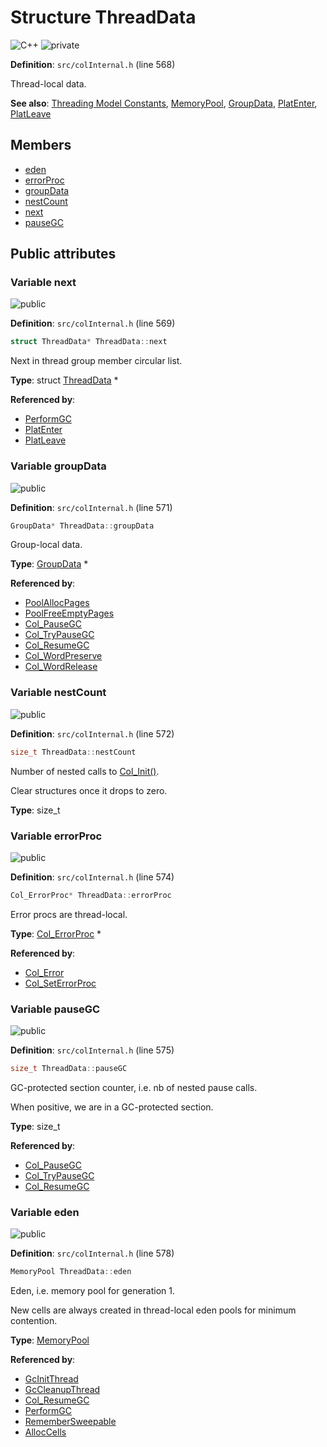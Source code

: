 <a id="struct_thread_data"></a>
# Structure ThreadData

![][C++]
![][private]

**Definition**: `src/colInternal.h` (line 568)

Thread-local data.

**See also**: [Threading Model Constants](#group__init_1threading_models), [MemoryPool](struct_memory_pool.md#struct_memory_pool), [GroupData](struct_group_data.md#struct_group_data), [PlatEnter](col_win32_platform_8c.md#group__arch__win32_1gaa42fe97b4b462c9483110a715c1eb1d1), [PlatLeave](col_win32_platform_8c.md#group__arch__win32_1ga445bf6b3cd4afc09367a6d9fce001a2e)

## Members

* [eden](struct_thread_data.md#struct_thread_data_1ac4e14d59d12e49f808e8631fea374297)
* [errorProc](struct_thread_data.md#struct_thread_data_1ad815732e363271be15dce0015abfc8ae)
* [groupData](struct_thread_data.md#struct_thread_data_1aefbdf49c641476274db5326c60853022)
* [nestCount](struct_thread_data.md#struct_thread_data_1a3a471ca0bcac3f93112ed6d3c2fad667)
* [next](struct_thread_data.md#struct_thread_data_1aee56668363c15f17454a3bab5f63b4a4)
* [pauseGC](struct_thread_data.md#struct_thread_data_1a09349f3ddfda58e5a43c3c6962e88da7)

## Public attributes

<a id="struct_thread_data_1aee56668363c15f17454a3bab5f63b4a4"></a>
### Variable next

![][public]

**Definition**: `src/colInternal.h` (line 569)

```cpp
struct ThreadData* ThreadData::next
```

Next in thread group member circular list.





**Type**: struct [ThreadData](struct_thread_data.md#struct_thread_data) *

**Referenced by**:

* [PerformGC](col_gc_8c.md#group__gc_1ga5688ae9d7f658650ca8dfa66f4102f62)
* [PlatEnter](col_unix_platform_8c.md#group__arch__unix_1gaa42fe97b4b462c9483110a715c1eb1d1)
* [PlatLeave](col_unix_platform_8c.md#group__arch__unix_1ga445bf6b3cd4afc09367a6d9fce001a2e)

<a id="struct_thread_data_1aefbdf49c641476274db5326c60853022"></a>
### Variable groupData

![][public]

**Definition**: `src/colInternal.h` (line 571)

```cpp
GroupData* ThreadData::groupData
```

Group-local data.





**Type**: [GroupData](struct_group_data.md#struct_group_data) *

**Referenced by**:

* [PoolAllocPages](col_alloc_8c.md#group__alloc_1ga45316be86459e993b67bf27efbb8bf5f)
* [PoolFreeEmptyPages](col_alloc_8c.md#group__alloc_1ga0c80585c5110f75f1bf723c9b93df073)
* [Col\_PauseGC](colibri_8h.md#group__gc_1gae703ee3215a4724ebed8e5a2824e7a7b)
* [Col\_TryPauseGC](colibri_8h.md#group__gc_1ga54eefaa11ad5a79b8665fef5cc24c26f)
* [Col\_ResumeGC](colibri_8h.md#group__gc_1gaf7d4f0dd1996dde366af3f29e9bcc517)
* [Col\_WordPreserve](col_word_8h.md#group__words_1gab55f452e6b0856f7bd7b34e04fae2aa2)
* [Col\_WordRelease](col_word_8h.md#group__words_1gad93112f81ce6511d6d0ece0db4d38598)

<a id="struct_thread_data_1a3a471ca0bcac3f93112ed6d3c2fad667"></a>
### Variable nestCount

![][public]

**Definition**: `src/colInternal.h` (line 572)

```cpp
size_t ThreadData::nestCount
```

Number of nested calls to [Col\_Init()](colibri_8h.md#group__init_1ga715049d7eb10ff0eeac38b457ef4fce1).

Clear structures once it drops to zero.



**Type**: size_t

<a id="struct_thread_data_1ad815732e363271be15dce0015abfc8ae"></a>
### Variable errorProc

![][public]

**Definition**: `src/colInternal.h` (line 574)

```cpp
Col_ErrorProc* ThreadData::errorProc
```

Error procs are thread-local.





**Type**: [Col\_ErrorProc](colibri_8h.md#group__error_1gac5151fd715c49a363324d700de68e176) *

**Referenced by**:

* [Col\_Error](colibri_8h.md#group__error_1ga9a9a9c96b23c489cf8a19a6248fc77b8)
* [Col\_SetErrorProc](colibri_8h.md#group__error_1ga024ea9d85177427fc412c3e469cc1169)

<a id="struct_thread_data_1a09349f3ddfda58e5a43c3c6962e88da7"></a>
### Variable pauseGC

![][public]

**Definition**: `src/colInternal.h` (line 575)

```cpp
size_t ThreadData::pauseGC
```

GC-protected section counter, i.e. nb of nested pause calls.

When positive, we are in a GC-protected section.



**Type**: size_t

**Referenced by**:

* [Col\_PauseGC](colibri_8h.md#group__gc_1gae703ee3215a4724ebed8e5a2824e7a7b)
* [Col\_TryPauseGC](colibri_8h.md#group__gc_1ga54eefaa11ad5a79b8665fef5cc24c26f)
* [Col\_ResumeGC](colibri_8h.md#group__gc_1gaf7d4f0dd1996dde366af3f29e9bcc517)

<a id="struct_thread_data_1ac4e14d59d12e49f808e8631fea374297"></a>
### Variable eden

![][public]

**Definition**: `src/colInternal.h` (line 578)

```cpp
MemoryPool ThreadData::eden
```

Eden, i.e. memory pool for generation 1.

New cells are always created in thread-local eden pools for minimum contention.



**Type**: [MemoryPool](struct_memory_pool.md#struct_memory_pool)

**Referenced by**:

* [GcInitThread](col_gc_8c.md#group__gc_1gad46e288d322683c434e6efa30e3edc22)
* [GcCleanupThread](col_gc_8c.md#group__gc_1gacbea8d94b2fdf7366fbe4ad8b8298a91)
* [Col\_ResumeGC](colibri_8h.md#group__gc_1gaf7d4f0dd1996dde366af3f29e9bcc517)
* [PerformGC](col_gc_8c.md#group__gc_1ga5688ae9d7f658650ca8dfa66f4102f62)
* [RememberSweepable](col_gc_8c.md#group__gc_1ga23c84fc6b7da85d87751fa5788e3f002)
* [AllocCells](col_gc_8c.md#group__alloc_1gaeec69115deeb3321bdfbb4e42119f806)

[public]: https://img.shields.io/badge/-public-brightgreen (public)
[C++]: https://img.shields.io/badge/language-C%2B%2B-blue (C++)
[private]: https://img.shields.io/badge/-private-red (private)